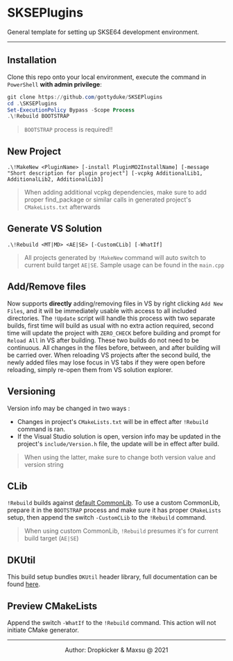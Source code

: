 # SKSEPlugins
General template for setting up SKSE64 development environment.  

---
## Installation
Clone this repo onto your local environment, execute the command in `PowerShell` **with admin privilege**:  
```powershell
git clone https://github.com/gottyduke/SKSEPlugins
cd .\SKSEPlugins
Set-ExecutionPolicy Bypass -Scope Process
.\!Rebuild BOOTSTRAP
```  
> `BOOTSTRAP` process is required!!  

## New Project
```
.\!MakeNew <PluginName> [-install PluginMO2InstallName] [-message "Short description for plugin project"] [-vcpkg AdditionalLib1, AdditionalLib2, AdditionalLib3]
```
> When adding additional vcpkg dependencies, make sure to add proper find_package or similar calls in generated project's `CMakeLists.txt` afterwards

## Generate VS Solution
```
.\!Rebuild <MT|MD> <AE|SE> [-CustomCLib] [-WhatIf]
```
> All projects generated by `!MakeNew` command will auto switch to current build target `AE|SE`. Sample usage can be found in the `main.cpp`  

## Add/Remove files
Now supports **directly** adding/removing files in VS by right clicking `Add New Files`, and it will be immediately usable with access to all included directories. The `!Update` script will handle this process with two separate builds, first time will build as usual with no extra action required, second time will update the project with `ZERO_CHECK` before building and prompt for `Reload All` in VS after building. These two builds do not need to be continuous. All changes in the files before, between, and after building will be carried over. When reloading VS projects after the second build, the newly added files may lose focus in VS tabs if they were open before reloading, simply re-open them from VS solution explorer.   

## Versioning
Version info may be changed in two ways :
+ Changes in project's `CMakeLists.txt` will be in effect after `!Rebuild` command is ran. 
+ If the Visual Studio solution is open, version info may be updated in the project's `include/Version.h` file, the update will be in effect after build.
> When using the latter, make sure to change both version value and version string

## CLib
`!Rebuild` builds against [default CommonLib](https://github.com/Ryan-rsm-McKenzie/CommonLibSSE). To use a custom CommonLib, prepare it in the `BOOTSTRAP` process and make sure it has proper `CMakeLists` setup, then append the switch `-CustomCLib` to the `!Rebuild` command.  
> When using custom CommonLib, `!Rebuild` presumes it's for current build target (`AE|SE`)  

## DKUtil
This build setup bundles `DKUtil` header library, full documentation can be found [here](https://github.com/gottyduke/DKUtil).

## Preview CMakeLists
Append the switch `-WhatIf` to the `!Rebuild` command. This action will not initiate CMake generator.  

---
<p align="center">Author: Dropkicker & Maxsu @ 2021</p>
